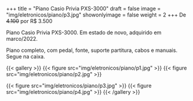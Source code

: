 +++
title = "Piano Casio Privia PXS-3000"
draft = false
image = "img/eletronicos/piano/p3.jpg"
showonlyimage = false
weight = 2
+++
De ~~4.100~~ por <span class="price">R$ 3.500</span>

Piano Casio Privia PXS-3000. Em estado de novo, adquirido em marco/2022.
<!--more-->
Piano completo, com pedal, fonte, suporte partitura, cabos e manuais. Segue na caixa.

{{< gallery >}}
{{< figure src="img/eletronicos/piano/p1.jpg" >}}
{{< figure src="img/eletronicos/piano/p2.jpg" >}}

{{< figure src="img/eletronicos/piano/p3.jpg" >}}
{{< figure src="img/eletronicos/piano/p4.jpg" >}}
{{< /gallery >}}

